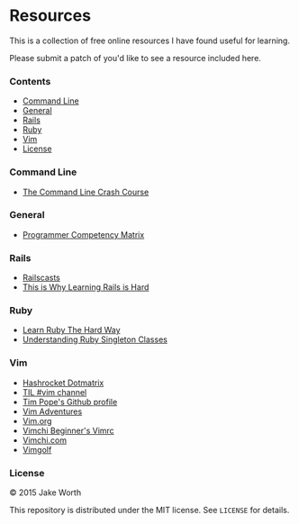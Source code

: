 # Resources

This is a collection of free online resources I have found useful for learning.

Please submit a patch of you'd like to see a resource included here.

### Contents

- [Command Line](#command-line)
- [General](#general)
- [Rails](#rails)
- [Ruby](#ruby)
- [Vim](#vim)
- [License](#license)

### Command Line

- [The Command Line Crash Course](http://cli.learncodethehardway.org/)

### General

- [Programmer Competency Matrix](http://sijinjoseph.com/programmer-competency-matrix/)

### Rails

- [Railscasts](http://railscasts.com/)
- [This is Why Learning Rails is Hard](https://www.codefellows.org/blog/this-is-why-learning-rails-is-hard)

### Ruby

- [Learn Ruby The Hard Way](http://learnrubythehardway.org/)
- [Understanding Ruby Singleton Classes](http://www.devalot.com/articles/2008/09/ruby-singleton)

### Vim

- [Hashrocket Dotmatrix](http://github.com/hashrocket/dotmatrix)
- [TIL #vim channel](http://til.hashrocket.com/vim)
- [Tim Pope's Github profile](http://github.com/tpope)
- [Vim Adventures](http://vim-adventures.com)
- [Vim.org](http://www.vim.org)
- [Vimchi Beginner's Vimrc](http://vimchi.com/beginners-vimrc.txt)
- [Vimchi.com](http://github.com/jonallured/vimchi.com)
- [Vimgolf](http://vimgolf.com)


### License

&copy; 2015 Jake Worth

This repository is distributed under the MIT license. See `LICENSE` for
details.
